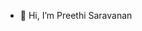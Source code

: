 - 👋 Hi, I’m Preethi Saravanan
  

<!---
preethisaravanan18/preethisaravanan18 is a ✨ special ✨ repository because its `README.md` (this file) appears on your GitHub profile.
You can click the Preview link to take a look at your changes.
--->
